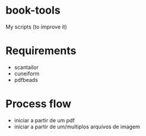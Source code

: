 # book-tools
My scripts (to improve it)



# Requirements
- scantailor
- cuneiform
- pdfbeads



# Process flow
- iniciar a partir de um pdf
- iniciar a partir de um/multiplos arquivos de imagem